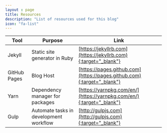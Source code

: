 ```yaml
---
layout : page
title: Resources
description: "List of resources used for this blog"
icon: "fa-list"
---
```



| Tool          | Purpose                       | Link                                          |
| ------------- |-------------                  | ----------------------------------------------|
| Jekyll        | Static site generator in Ruby | [https://jekyllrb.com](https://jekyllrb.com){:target="_blank"}  |
| GitHub Pages  | Blog Host                     | [https://pages.github.com](https://pages.github.com){:target="_blank"} |
| Yarn          | Dependency manager for packages | [https://yarnpkg.com/en/](https://yarnpkg.com/en/){:target="_blank"}|
| Gulp          | Automate tasks in development workflow  | [http://gulpjs.com](http://gulpjs.com){:target="_blank"}    |

